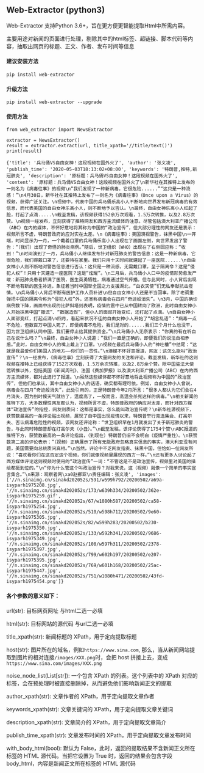 ## Web-Extractor (python3)

Web-Extractor 支持Python 3.6+，旨在更方便更智能提取Html中所需内容。

主要用途对新闻的页面进行处理，剔除其中的html标签、超链接、脚本代码等内容，抽取出网页的标题、正文、作者、发布时间等信息

#### 建议安装方法
    pip install web-extractor

#### 升级方法
    pip install web-extractor --upgrade

#### 使用方法

```buildoutcfg
from web_extractor import NewsExtractor

extractor = NewsExtractor()
result = extractor.extract(url, title_xpath='//title/text()')
print(result)
```
```buildoutcfg
{'title': '兵马俑VS自由女神！这段视频在国外火了', 'author': '张义凌', 'publish_time': '2020-05-03T18:13:02+08:00', 'keywords': '特朗普,推特,新冠肺炎', 'description': '原标题：兵马俑VS自由女神！这段视频在国外火了', 'content': '原标题：兵马俑VS自由女神！这段视频在国外火了\n新华社在其推特上发布的一则名为《病毒往事》的视频\n“我们发现了一种新病毒，它很危险......”“这只是一种流感！”\n4月30日，新华社在其推特上发布了一则名为《病毒往事》（Once upon a Virus）的视频，获得广泛关注。\n视频中，代表中国的兵马俑乐高小人不断地向世界发布新冠病毒的有效信息，而代表美国的自由女神乐高小人，则不断地予以否认。\n最终，自由女神乐高小人红起了脸，打起了点滴.....\n截至发稿，该视频获得152余万次观看，1.5万次转推，以及2.8万次赞。\n视频一经发布，立刻获得了推特网友和西方主流媒体的注意。尽管包括澳大利亚广播公司（ABC）在内的媒体，不怀好意地将其称为中国的“政治宣传”，但大部分理性的网友还是表示：视频所言不虚，特朗普政府的应对实在太差。\n《病毒往事》：美国漠视警告，抹黑中国\n一开端，时间显示为一月，一个戴着口罩的兵马俑乐高小人出现在了画面左侧，向世界发出了警告：“（我们）出现了奇怪的肺炎病例。”随后，世卫组织（WHO）出现在了右侧回应称：“收到！”\n时间演到了一月，兵马俑小人继续发布针对新冠肺炎的警告信息：这是一种新病毒，它很危险，我们得戴口罩了，还要待在家里。我们只用十天时间就建起了一座医院......\n自由女神小人则不断地对警告信息进行否认：这只是一种流感，无需戴口罩。至于隔离令？这是“侵犯人权”！只用十天建造一座医院？这是“炫耀”。\n二月后，兵马俑小人口中的疫情形势愈发严峻：新冠肺炎患者挤满了医院，医生英勇牺牲，病毒通过空气传播。但与此同时，小人背后出现不断地有新的医生补进，象征着当时中国举全国之力支援湖北，“白衣天使”们无私奉献抗击疫情。\n兵马俑小人背后不断有医护工作人员补进\n但自由女神小人还是不当回事。除了老调重弹把中国的隔离令称为“侵犯人权”外，还宣称病毒会在四月“奇迹般消失”。\n3月，中国的确诊病例数下降，画面中出现的比萨斜塔则表明，疫情的震中已从中国转向了欧洲，此时自由女神小人开始抹黑中国“撒谎”、“数据造假”，但小人的面部开始变红，还打起了点滴。\n自由女神小人面部变红，打起点滴\n四月，看起来状况不佳的自由女神小人开始了“胡言乱语”：“病毒一点不危险，但数百万中国人死了，即便病毒不危险，我们是对的......我们三个月什么也没干，因为世卫组织认同中国，我们要停止给其提供资金。”\n兵马俑小人无奈表示：“你真的有在听自己在说什么吗？”\n最终，自由女神小人说道：“我们一直是正确的，即便我们的说法自相矛盾。”此时，自由女神小人的嘴上戴上了口罩。\n视频在最后兵马俑小人的“神吐槽”中结尾：“这就是我最爱你们美国人的地方——你们的一贯性。”\n澳媒不怀好意报道，网友：这怎么能叫“政治宣传”？\n一经发布，《病毒往事》立刻获得了大量网友的关注和评论。截至发稿，新华社的这则视频在推特上已经获得了152万次观看，1.5万余次转推，以及2.8万余个赞。除中国驻法大使馆转推以外，包括美国《新闻周刊》、法国《费加罗报》以及澳大利亚广播公司（ABC）在内的西方主流媒体，都对此进行了报道。\n虽然这些媒体都不怀好意地将此视频称为中国的“政治宣传”，但他们也承认，其中自由女神小人的话语，确实都有理可依。例如，自由女神小人曾说，病毒会在四月“奇迹般消失”，此处引用的，正是特朗普今年2月所言：“很多人都认为它们会在4月消失，因为到时候天气就热了，温度高了，一般而言，高温会杀死这样的病毒。”\n相关新闻的推特下方，大多数理性网友都认为，视频所言不虚，特朗普政府的确应对太差，而针对西方媒体“政治宣传”的指控，网友则质问：这都是事实，怎么能叫政治宣传呢？\n新华社源视频下，获赞数最高的一条评论贴出视频，展现了自中国出现疫情以来，特朗普举行竞选集会、打高尔夫、否认病毒危险性的视频。该网友还评论称：“世卫组织早在1月就发出了关于新冠肺炎的警告，与此同时特朗普却在打高尔夫（小丑）。”\n截至发稿，该评论获得了1754个赞\nABC报道的推特下方，获赞数最高的一条评论指出，（到现在）特朗普仍旧不会明白（疫情严重性）。\n获赞数第二高的评论表示：“（视频）正确展示了所有无能政府忽略真实信息的事实，澳大利亚没有问题，美国需要向总统质问真相。”\n当然，评论中不乏网友指责、抹黑中国，但恰如一位网友所说：“喜欢看你们在这否定这个视频，你们就像视频里展现的西方一样。”\n还有更多人讨论起了西方媒体评论这则视频时使用的“政治宣传”一词：“不管这是不是政治宣传，视频里对美国的描绘都挺到位的。”\n“你为什么管这个叫政治宣传？对我来说，这（视频）就像一个简单的事实宣言集合。”\n来源：观察者网\xa0赵挪亚\n责任编辑：张义凌', 'images': ['//n.sinaimg.cn/sinakd202052s/591/w599h792/20200502/a69a-isyparh1975208.jpg', '//n.sinaimg.cn/sinakd202052s/173/w639h334/20200502/362e-isyparh1975259.gif', '//n.sinaimg.cn/sinakd202052s/67/w1080h587/20200502/ca58-isyparh1975254.jpg', '//n.sinaimg.cn/sinakd202052s/510/w598h712/20200502/9e60-isyparh1975305.jpg', '//n.sinaimg.cn/sinakd202052s/82/w599h283/20200502/b230-isyparh1975350.jpg', '//n.sinaimg.cn/sinakd202052s/133/w592h341/20200502/9686-isyparh1975349.jpg', '//n.sinaimg.cn/sinakd202052s/108/w597h311/20200502/2378-isyparh1975397.jpg', '//n.sinaimg.cn/sinakd202052s/799/w602h197/20200502/e207-isyparh1975395.jpg', '//n.sinaimg.cn/sinakd202052s/769/w601h168/20200502/25ac-isyparh1975447.jpg', '//n.sinaimg.cn/sinakd202052s/751/w1080h471/20200502/43fd-isyparh1975454.png']}

```

#### 各个参数的意义如下：

url(str):  目标网页网址 与html二选一必填

html(str): 目标网站的源代码 与url二选一必填

title_xpath(str): 新闻标题的 XPath，用于定向提取标题

host(str): 图片所在的域名，例如``https://www.sina.com``, 那么，当从新闻网站提取到图片的相对连接``/images/XXX.png``时，会把 host 拼接上去，变成``https://www.sina.com/images/XXX.png``

noise_node_list(List[str]): 一个包含 XPath 的列表。这个列表中的 XPath 对应的标签，会在预处理时被直接删除掉，从而避免他们影响新闻正文的提取

author_xpath(str): 文章作者的 XPath，用于定向提取文章作者

keywords_xpath(str): 文章关键词的 XPath，用于定向提取文章关键词

description_xpath(str): 文章简介的 XPath，用于定向提取文章简介

publish_time_xpath(str): 文章发布时间的 XPath，用于定向提取文章发布时间

with_body_html(bool): 默认为 False，此时，返回的提取结果不含新闻正文所在标签的 HTML 源代码。当把它设置为 True 时，返回的结果会包含字段 body_html，内容是新闻正文所在标签的 HTML 源代码